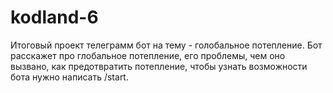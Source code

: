 # kodland-6
Итоговый проект телеграмм бот на тему - голобальное потепление. Бот расскажет про глобальное потепление, его проблемы, чем оно вызвано, как предотвратить потепление, чтобы узнать возможности бота нужно написать /start.
